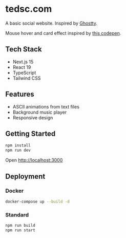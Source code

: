 # tedsc.com

A basic social website. Inspired by [Ghostty](https://ghostty.org/).

Mouse hover and card effect inspired by [this codepen](https://codepen.io/Hyperplexed/pen/MWQeYLW).

## Tech Stack

- Next.js 15
- React 19
- TypeScript
- Tailwind CSS

## Features

- ASCII animations from text files
- Background music player
- Responsive design

## Getting Started

```bash
npm install
npm run dev
```

Open [http://localhost:3000](http://localhost:3000)

## Deployment

### Docker
```bash
docker-compose up --build -d
```

### Standard
```bash
npm run build
npm run start
```
